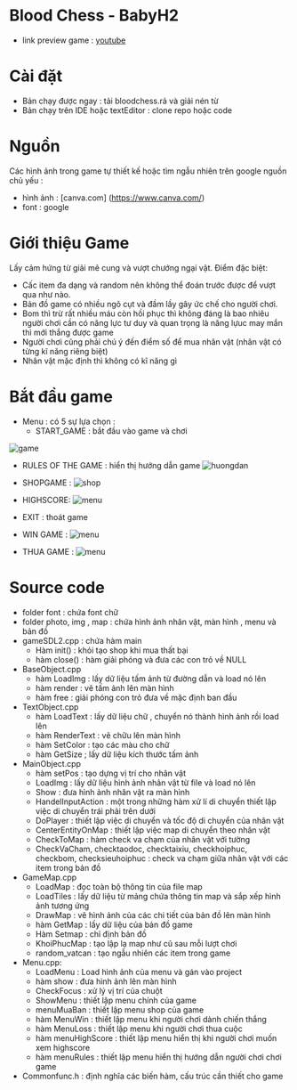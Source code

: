 # Blood Chess - BabyH2
- link preview game : [youtube]()
# Cài đặt 
- Bản chạy được ngay : tải bloodchess.rả và giải nén từ
- Bản chạy trên IDE hoặc textEditor : clone repo hoặc code

# Nguồn
Các hình ảnh trong game tự thiết kế hoặc tìm ngẫu nhiên trên google nguồn chủ yếu :
- hình ảnh : [canva.com] (https://www.canva.com/)
- font : google

# Giới thiệu Game 
Lấy cảm hứng từ giải mê cung và vượt chướng ngại vật.
Điểm đặc biệt:
- Cấc item đa dạng và random nên không thể đoán trước được để vượt qua như nào.
- Bản đồ game có nhiều ngõ cụt và đầm lầy gây ức chế cho người chơi.
- Bom thì trừ rất nhiều máu còn hồi phục thì không đáng là bao nhiêu người chơi cần có năng lực tư duy và quan trọng là năng lựuc may mắn thì mới thắng được game
- Người chơi cũng phải chú ý đến điểm số để mua nhân vật (nhân vật có từng kĩ năng riêng biệt)
- Nhân vật mặc định thì không có kĩ năng gì

# Bắt đầu game 
- Menu : có 5 sự lựa chọn :
  + START_GAME : bắt đầu vào game và chơi
  <div style="text-align: center;">
 ![game](https://github.com/babyh2/bloodchess/blob/main/gameSDL2/Debug/photo/menuchinh.png?raw=true)


  + RULES OF THE GAME : hiển thị hướng dẫn game
  ![huongdan](https://github.com/babyh2/bloodchess/blob/main/gameSDL2/Debug/photo/RULES_OF_THE_GAME.png?raw=true)
  </div>

  + SHOPGAME :
  ![shop](https://github.com/babyh2/bloodchess/blob/main/gameSDL2/Debug/photo/shop.png?raw=true)


  + HIGHSCORE:
     ![menu](https://github.com/babyh2/bloodchess/blob/main/gameSDL2/Debug/photo/HighScore.png?raw=true)

  + EXIT : thoát game
  + WIN GAME :
   ![menu](https://github.com/babyh2/bloodchess/blob/main/gameSDL2/Debug/photo/win.png?raw=true)


  + THUA GAME :
   ![menu](https://github.com/babyh2/bloodchess/blob/main/gameSDL2/Debug/photo/loss.png?raw=true)

# Source code 
- folder font : chứa font chữ
- folder photo, img , map : chứa hình ảnh nhân vật, màn hình , menu và bản đồ
- gameSDL2.cpp : chứa hàm main
  + Hàm init() : khỏi tạo shop khi mua thất bại
  + hàm close() : hàm giải phóng và đưa các con trỏ về NULL
- BaseObject.cpp
  + hàm LoadImg : lấy dữ liệu tấm ảnh từ đường dẫn và load nó lên
  + hàm render : vẽ tấm ảnh lên màn hình
  + hàm free : giải phóng con trỏ đưa về mặc định ban đầu
- TextObject.cpp
  + hàm LoadText : lấy dữ liệu chữ , chuyển nó thành hình ảnh rồi load lên
  + hàm RenderText : vẽ chữu lên màn hình
  + hàm SetColor : tạo các màu cho chữ
  + hàm GetSize ; lấy dữ liệu kích thước tấm ảnh
- MainObject.cpp
  + hàm setPos : tạo dựng vị trí cho nhân vật
  + LoadImg : lấy dữ liệu hình ảnh nhân vật từ file và load nó lên
  + Show : đưa hình ảnh nhân vật ra màn hình
  + HandelInputAction : một trong những hàm xử lí di chuyển thiết lập việc di chuyển trái phải trên dưới
  + DoPlayer : thiết lập việc di chuyển và tốc độ di chuyển của nhân vật
  + CenterEntityOnMap : thiết lập việc map di chuyển theo nhân vật
  + CheckToMap : hàm check va chạm của nhân vật với tường
  + CheckVaCham, checktaodoc, checktaixiu, checkhoiphuc, checkbom, checksieuhoiphuc : check va chạm giữa nhân vật với các item trong bản đồ
- GameMap.cpp
  + LoadMap : đọc toàn bộ thông tin của file map
  + LoadTiles : lấy dữ liệu từ mảng chứa thông tin map và sắp xếp hình ảnh tương ứng
  + DrawMap : vẽ hình ảnh của các chi tiết của bản đồ lên màn hình
  + hàm GetMap : lấy dữ liệu của bản đồ game
  + Hàm Setmap : chỉ định bản đồ
  + KhoiPhucMap : tạo lập lạ map như cũ sau mỗi lượt chơi
  + random_vatcan : tạo ngẫu nhiên các item trong game 
- Menu.cpp:
  + LoadMenu : Load hình ảnh của menu và gán vào project
  + hàm show : đưa hình ảnh lên màn hình
  + CheckFocus : xử lý vị trí của chuột
  + ShowMenu : thiết lập menu chính của game
  + menuMuaBan : thiết lập menu shop của game
  + hàm MenuWin : thiết lập menu khi người chơi dành chiến thắng
  + hàm MenuLoss : thiết lập menu khi người chơi thua cuộc
  + hàm menuHighScore : thiết lập menu hiển thị khi người chơi muốn xem highscore
  + hàm menuRules : thiết lập menu hiển thị hướng dẫn người chơi chơi game
- Commonfunc.h : định nghĩa các biến hàm, cấu trúc cần thiết cho game

  
